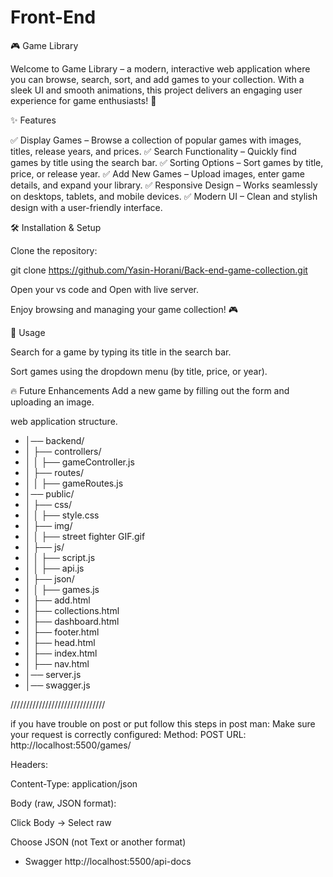 # Front-End

🎮 Game Library

Welcome to Game Library – a modern, interactive web application where you can browse, search, sort, and add games to your collection. With a sleek UI and smooth animations, this project delivers an engaging user experience for game enthusiasts! 🚀

✨ Features

✅ Display Games – Browse a collection of popular games with images, titles, release years, and prices.
✅ Search Functionality – Quickly find games by title using the search bar.
✅ Sorting Options – Sort games by title, price, or release year.
✅ Add New Games – Upload images, enter game details, and expand your library.
✅ Responsive Design – Works seamlessly on desktops, tablets, and mobile devices.
✅ Modern UI – Clean and stylish design with a user-friendly interface.

🛠️ Installation & Setup

Clone the repository:

git clone https://github.com/Yasin-Horani/Back-end-game-collection.git

Open your vs code and Open with live server.

Enjoy browsing and managing your game collection! 🎮

📌 Usage

Search for a game by typing its title in the search bar.

Sort games using the dropdown menu (by title, price, or year).

🔥 Future Enhancements
Add a new game by filling out the form and uploading an image.

web application structure.
- │── backend/
- │   ├── controllers/
- │   │   ├── gameController.js
- │   ├── routes/
- │   │   ├── gameRoutes.js
- │── public/
- │   ├── css/
- │   │   ├── style.css
- │   ├── img/
- │   │   ├── street fighter GIF.gif
- │   ├── js/
- │   │   ├── script.js
- │   │   ├── api.js
- │   ├── json/
- │   │   ├── games.js
- │   ├── add.html
- │   ├── collections.html
- │   ├── dashboard.html
- │   ├── footer.html
- │   ├── head.html
- │   ├── index.html
- │   ├── nav.html
- │── server.js
- │── swagger.js

//////////////////////////////

if you have trouble on post or put follow this steps in post man:
Make sure your request is correctly configured:
Method: POST
URL: http://localhost:5500/games/

Headers:

Content-Type: application/json

Body (raw, JSON format):

Click Body → Select raw

Choose JSON (not Text or another format)


- Swagger 
http://localhost:5500/api-docs
